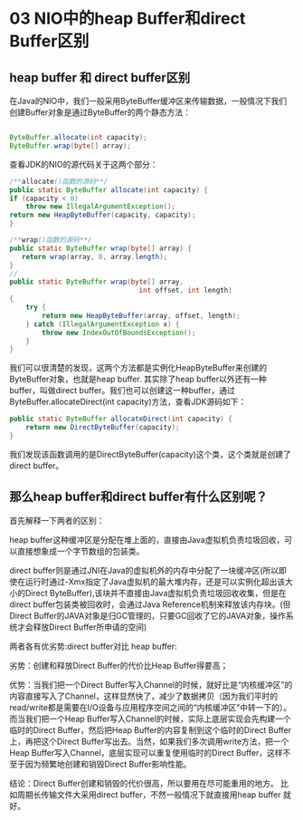 # 03 NIO中的heap Buffer和direct Buffer区别

## heap buffer 和 direct buffer区别

在Java的NIO中，我们一般采用ByteBuffer缓冲区来传输数据，一般情况下我们创建Buffer对象是通过ByteBuffer的两个静态方法：

```java

ByteBuffer.allocate(int capacity);
ByteBuffer.wrap(byte[] array);

```

查看JDK的NIO的源代码关于这两个部分：

```java
/**allocate()函数的源码**/
public static ByteBuffer allocate(int capacity) {
if (capacity < 0)
    throw new IllegalArgumentException();
return new HeapByteBuffer(capacity, capacity);
}

/**wrap()函数的源码**/
public static ByteBuffer wrap(byte[] array) {
   return wrap(array, 0, array.length);
}
//
public static ByteBuffer wrap(byte[] array,
                                int offset, int length)
{
    try {
        return new HeapByteBuffer(array, offset, length);
    } catch (IllegalArgumentException x) {
        throw new IndexOutOfBoundsException();
    }
}

```
我们可以很清楚的发现，这两个方法都是实例化HeapByteBuffer来创建的ByteBuffer对象，也就是heap buffer. 其实除了heap buffer以外还有一种buffer，叫做direct buffer。我们也可以创建这一种buffer，通过ByteBuffer.allocateDirect(int capacity)方法，查看JDK源码如下：

``` java
public static ByteBuffer allocateDirect(int capacity) {
    return new DirectByteBuffer(capacity);
}
```
我们发现该函数调用的是DirectByteBuffer(capacity)这个类，这个类就是创建了direct buffer。

## 那么heap buffer和direct buffer有什么区别呢？

首先解释一下两者的区别：

heap buffer这种缓冲区是分配在堆上面的，直接由Java虚拟机负责垃圾回收，可以直接想象成一个字节数组的包装类。

direct buffer则是通过JNI在Java的虚拟机外的内存中分配了一块缓冲区(所以即使在运行时通过-Xmx指定了Java虚拟机的最大堆内存，还是可以实例化超出该大小的Direct ByteBuffer),该块并不直接由Java虚拟机负责垃圾回收收集，但是在direct buffer包装类被回收时，会通过Java Reference机制来释放该内存块。(但Direct Buffer的JAVA对象是归GC管理的，只要GC回收了它的JAVA对象，操作系统才会释放Direct Buffer所申请的空间)

两者各有优劣势:direct buffer对比 heap buffer:

劣势：创建和释放Direct Buffer的代价比Heap Buffer得要高；

优势：当我们把一个Direct Buffer写入Channel的时候，就好比是“内核缓冲区”的内容直接写入了Channel，这样显然快了，减少了数据拷贝（因为我们平时的read/write都是需要在I/O设备与应用程序空间之间的“内核缓冲区”中转一下的）。而当我们把一个Heap Buffer写入Channel的时候，实际上底层实现会先构建一个临时的Direct Buffer，然后把Heap Buffer的内容复制到这个临时的Direct Buffer上，再把这个Direct Buffer写出去。当然，如果我们多次调用write方法，把一个Heap Buffer写入Channel，底层实现可以重复使用临时的Direct Buffer，这样不至于因为频繁地创建和销毁Direct Buffer影响性能。

结论：Direct Buffer创建和销毁的代价很高，所以要用在尽可能重用的地方。 比如周期长传输文件大采用direct buffer，不然一般情况下就直接用heap buffer 就好。
